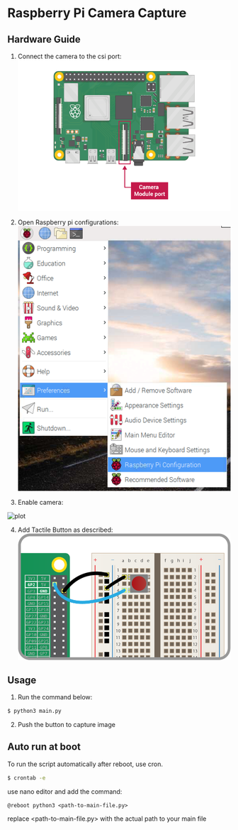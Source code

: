 # Raspberry Pi Camera Capture 

## Hardware Guide
1. Connect the camera to the csi port:
![plot](md_files/pi4-camera-port.png)

2. Open Raspberry pi configurations:
![plot](md_files/pi-configuration-menu.png)

3. Enable camera:

![plot](md_files/pi-configuration-interfaces-annotated.png)

4. Add Tactile Button as described:
![plot](md_files/button.png)


## Usage 
1. Run the command below:

```bash
$ python3 main.py
```

2. Push the button to capture image

## Auto run at boot
To run the script automatically after reboot, use cron.

```bash
$ crontab -e
```

use nano editor and add the command:

```text
@reboot python3 <path-to-main-file.py>
```

replace <path-to-main-file.py> with the actual path 
to your main file
